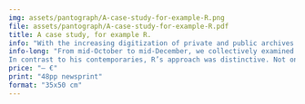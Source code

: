 ```yaml
---
img: assets/pantograph/A-case-study-for-example-R.png
file: assets/pantograph/A-case-study-for-example-R.pdf
title: A case study, for example R.
info: "With the increasing digitization of private and public archives in the last ten years, an incredible source of materials has become accessible. How do we deal with this abundance of sources? How do we approach the past? How can a classroom serve as a space for critical historical inquiries and discussions, particularly for graphic and type design students new to historical research and the discourse around the construction of historical narratives?"
info-long: "From mid-October to mid-December, we collectively examined surviving posters of R, one of numerous poster printers active between c.1845 to1867 in Paris, a period often excluded in today’s design curriculum.
In contrast to his contemporaries, R’s approach was distinctive. Not only were the dimensions of his posters, often exceeding two meters, uncommon, but also the amalgamation of various techniques and the extensive use of multiple colors stand out from today’s perspective. This was possible as R drew upon knowledge derived from printing techniques previously reserved for the manual production of luxurious multicolored wall papers around the turn of the 18th-century. These techniques involved the manual application of color through brushes, stencils or printing forms (clichés) and the reproduction of colored illustrations in various sizes facilitated by the capabilities of the pantograph, a tool to proportionally enlarge or reduce templates." 
price: "— €"
print: "48pp newsprint"
format: "35x50 cm"
---
```




 
